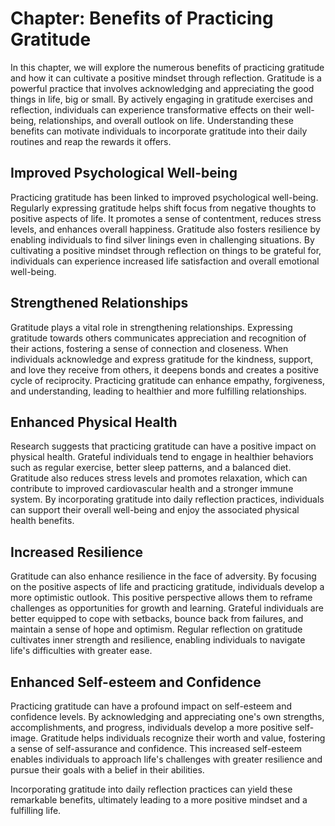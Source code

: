 Chapter: Benefits of Practicing Gratitude
=========================================

In this chapter, we will explore the numerous benefits of practicing gratitude and how it can cultivate a positive mindset through reflection. Gratitude is a powerful practice that involves acknowledging and appreciating the good things in life, big or small. By actively engaging in gratitude exercises and reflection, individuals can experience transformative effects on their well-being, relationships, and overall outlook on life. Understanding these benefits can motivate individuals to incorporate gratitude into their daily routines and reap the rewards it offers.

Improved Psychological Well-being
---------------------------------

Practicing gratitude has been linked to improved psychological well-being. Regularly expressing gratitude helps shift focus from negative thoughts to positive aspects of life. It promotes a sense of contentment, reduces stress levels, and enhances overall happiness. Gratitude also fosters resilience by enabling individuals to find silver linings even in challenging situations. By cultivating a positive mindset through reflection on things to be grateful for, individuals can experience increased life satisfaction and overall emotional well-being.

Strengthened Relationships
--------------------------

Gratitude plays a vital role in strengthening relationships. Expressing gratitude towards others communicates appreciation and recognition of their actions, fostering a sense of connection and closeness. When individuals acknowledge and express gratitude for the kindness, support, and love they receive from others, it deepens bonds and creates a positive cycle of reciprocity. Practicing gratitude can enhance empathy, forgiveness, and understanding, leading to healthier and more fulfilling relationships.

Enhanced Physical Health
------------------------

Research suggests that practicing gratitude can have a positive impact on physical health. Grateful individuals tend to engage in healthier behaviors such as regular exercise, better sleep patterns, and a balanced diet. Gratitude also reduces stress levels and promotes relaxation, which can contribute to improved cardiovascular health and a stronger immune system. By incorporating gratitude into daily reflection practices, individuals can support their overall well-being and enjoy the associated physical health benefits.

Increased Resilience
--------------------

Gratitude can also enhance resilience in the face of adversity. By focusing on the positive aspects of life and practicing gratitude, individuals develop a more optimistic outlook. This positive perspective allows them to reframe challenges as opportunities for growth and learning. Grateful individuals are better equipped to cope with setbacks, bounce back from failures, and maintain a sense of hope and optimism. Regular reflection on gratitude cultivates inner strength and resilience, enabling individuals to navigate life's difficulties with greater ease.

Enhanced Self-esteem and Confidence
-----------------------------------

Practicing gratitude can have a profound impact on self-esteem and confidence levels. By acknowledging and appreciating one's own strengths, accomplishments, and progress, individuals develop a more positive self-image. Gratitude helps individuals recognize their worth and value, fostering a sense of self-assurance and confidence. This increased self-esteem enables individuals to approach life's challenges with greater resilience and pursue their goals with a belief in their abilities.

Incorporating gratitude into daily reflection practices can yield these remarkable benefits, ultimately leading to a more positive mindset and a fulfilling life.
